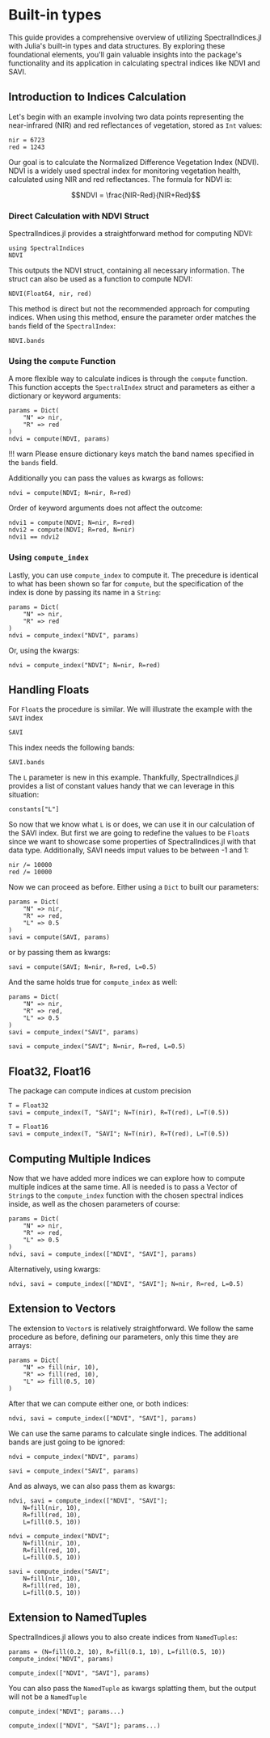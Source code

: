 # Built-in types

This guide provides a comprehensive overview of utilizing SpectralIndices.jl with Julia's built-in types and data structures. By exploring these foundational elements, you'll gain valuable insights into the package's functionality and its application in calculating spectral indices like NDVI and SAVI.

## Introduction to Indices Calculation

Let's begin with an example involving two data points representing the near-infrared (NIR) and red reflectances of vegetation, stored as `Int` values:

```@example basic
nir = 6723
red = 1243
```

Our goal is to calculate the Normalized Difference Vegetation Index (NDVI). NDVI is a widely used spectral index for monitoring vegetation health, calculated using NIR and red reflectances. The formula for NDVI is:

```math
NDVI = \frac{NIR-Red}{NIR+Red}
```

### Direct Calculation with NDVI Struct

SpectralIndices.jl provides a straightforward method for computing NDVI:

```@example basic
using SpectralIndices
NDVI
```

This outputs the NDVI struct, containing all necessary information. The struct can also be used as a function to compute NDVI:

```@example basic
NDVI(Float64, nir, red)
```

This method is direct but not the recommended approach for computing indices. When using this method, ensure the parameter order matches the `bands` field of the `SpectralIndex`:

```@example basic
NDVI.bands
```

### Using the `compute` Function


A more flexible way to calculate indices is through the `compute` function. This function accepts the `SpectralIndex` struct and parameters as either a dictionary or keyword arguments:

```@example basic
params = Dict(
    "N" => nir,
    "R" => red
)
ndvi = compute(NDVI, params)
```

!!! warn Please ensure dictionary keys match the band names specified in the `bands` field.

Additionally you can pass the values as kwargs as follows:

```@example basic
ndvi = compute(NDVI; N=nir, R=red)
```

Order of keyword arguments does not affect the outcome:

```@example basic
ndvi1 = compute(NDVI; N=nir, R=red)
ndvi2 = compute(NDVI; R=red, N=nir)
ndvi1 == ndvi2
```

### Using `compute_index`

Lastly, you can use `compute_index` to compute it. The precedure is identical to what has been shown so far for `compute`, but the specification of the index is done by passing its name in a `String`:

```@example basic
params = Dict(
    "N" => nir,
    "R" => red
)
ndvi = compute_index("NDVI", params)
```

Or, using the kwargs:

```@example basic
ndvi = compute_index("NDVI"; N=nir, R=red)
```

## Handling Floats

For `Float`s the procedure is similar. We will illustrate the example with the `SAVI` index

```@example basic
SAVI
```

This index needs the following bands:

```@example basic
SAVI.bands
```

The `L` parameter is new in this example. Thankfully, SpectralIndices.jl provides a list of constant values handy that we can leverage in this situation:

```@example basic
constants["L"]
```

So now that we know what `L` is or does, we can use it in our calculation of the SAVI index. But first we are going to redefine the values to be `Float`s since we want to showcase some properties of SpectralIndices.jl with that data type. Additionally, SAVI needs imput values to be between -1 and 1:

```@example basic
nir /= 10000
red /= 10000
```

Now we can proceed as before. Either using a `Dict` to built our parameters:

```@example basic
params = Dict(
    "N" => nir,
    "R" => red,
    "L" => 0.5
)
savi = compute(SAVI, params)
```

or by passing them as kwargs:

```@example basic
savi = compute(SAVI; N=nir, R=red, L=0.5)
```

And the same holds true for `compute_index` as well:

```@example basic
params = Dict(
    "N" => nir,
    "R" => red,
    "L" => 0.5
)
savi = compute_index("SAVI", params)
```

```@example basic
savi = compute_index("SAVI"; N=nir, R=red, L=0.5)
```

## Float32, Float16
The package can compute indices at custom precision

```@example basic
T = Float32
savi = compute_index(T, "SAVI"; N=T(nir), R=T(red), L=T(0.5))
```
```@example basic
T = Float16
savi = compute_index(T, "SAVI"; N=T(nir), R=T(red), L=T(0.5))
```

## Computing Multiple Indices

Now that we have added more indices we can explore how to compute multiple indices at the same time. All is needed is to pass a Vector of `String`s to the `compute_index` function with the chosen spectral indices inside, as well as the chosen parameters of course:

```@example basic
params = Dict(
    "N" => nir,
    "R" => red,
    "L" => 0.5
)
ndvi, savi = compute_index(["NDVI", "SAVI"], params)
```

Alternatively, using kwargs:

```@example basic
ndvi, savi = compute_index(["NDVI", "SAVI"]; N=nir, R=red, L=0.5)
```

## Extension to Vectors

The extension to `Vector`s is relatively straightforward. We follow the same procedure as before, defining our parameters, only this time they are arrays:

```@example basic
params = Dict(
    "N" => fill(nir, 10),
    "R" => fill(red, 10),
    "L" => fill(0.5, 10)
)
```

After that we can compute either one, or both indices:

```@example basic
ndvi, savi = compute_index(["NDVI", "SAVI"], params)
```

We can use the same params to calculate single indices. The additional bands are just going to be ignored:

```@example basic
ndvi = compute_index("NDVI", params)
```
```@example basic
savi = compute_index("SAVI", params)
```

And as always, we can also pass them as kwargs:

```@example basic
ndvi, savi = compute_index(["NDVI", "SAVI"];
    N=fill(nir, 10),
    R=fill(red, 10),
    L=fill(0.5, 10))
```
```@example basic
ndvi = compute_index("NDVI";
    N=fill(nir, 10),
    R=fill(red, 10),
    L=fill(0.5, 10))
```
```@example basic
savi = compute_index("SAVI";
    N=fill(nir, 10),
    R=fill(red, 10),
    L=fill(0.5, 10))
```

## Extension to NamedTuples

SpectralIndices.jl allows you to also create indices from `NamedTuples`:

```@example basic
params = (N=fill(0.2, 10), R=fill(0.1, 10), L=fill(0.5, 10))
compute_index("NDVI", params)
```
```@example basic
compute_index(["NDVI", "SAVI"], params)
```

You can also pass the `NamedTuple` as kwargs splatting them, but the output will not be a `NamedTuple`

```@example basic
compute_index("NDVI"; params...)
```
```@example basic
compute_index(["NDVI", "SAVI"]; params...)
```